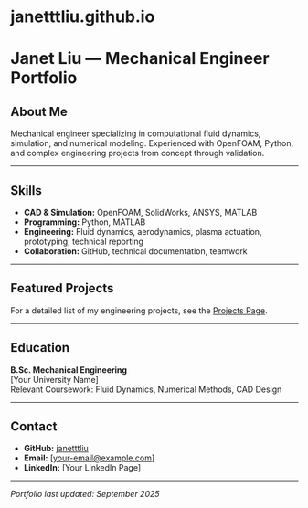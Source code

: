 # janetttliu.github.io

# Janet Liu — Mechanical Engineer Portfolio

## About Me

Mechanical engineer specializing in computational fluid dynamics, simulation, and numerical modeling. Experienced with OpenFOAM, Python, and complex engineering projects from concept through validation.

---

## Skills

- **CAD & Simulation:** OpenFOAM, SolidWorks, ANSYS, MATLAB
- **Programming:** Python, MATLAB
- **Engineering:** Fluid dynamics, aerodynamics, plasma actuation, prototyping, technical reporting
- **Collaboration:** GitHub, technical documentation, teamwork

---

## Featured Projects

For a detailed list of my engineering projects, see the [Projects Page](./projects.md).

---

## Education

**B.Sc. Mechanical Engineering**  
[Your University Name]  
Relevant Coursework: Fluid Dynamics, Numerical Methods, CAD Design

---

## Contact

- **GitHub:** [janetttliu](https://github.com/janetttliu)
- **Email:** [your-email@example.com]
- **LinkedIn:** [Your LinkedIn Page]

---

*Portfolio last updated: September 2025*